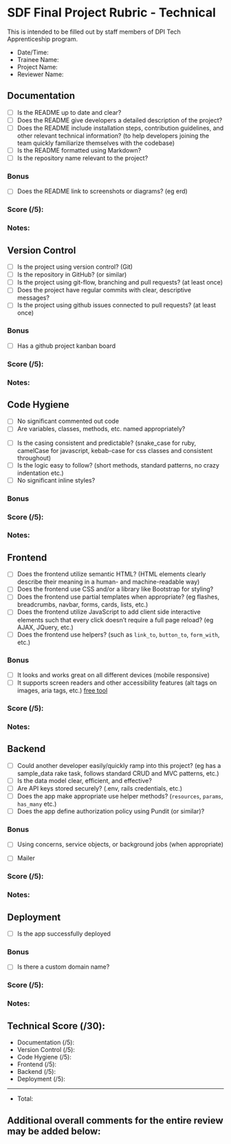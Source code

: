 # SDF Final Project Rubric - Technical
This is intended to be filled out by staff members of DPI Tech Apprenticeship program.

- Date/Time:
- Trainee Name:
- Project Name:
- Reviewer Name:

## Documentation
- [ ] Is the README up to date and clear?
- [ ] Does the README give developers a detailed description of the project?
- [ ] Does the README include installation steps, contribution guidelines, and other relevant technical information? (to help developers joining the team quickly familiarize themselves with the codebase)
- [ ] Is the README formatted using Markdown?
- [ ] Is the repository name relevant to the project?

### Bonus
- [ ] Does the README link to screenshots or diagrams? (eg erd)

### Score (/5):

### Notes:

## Version Control
- [ ] Is the project using version control? (Git)
- [ ] Is the repository in GitHub? (or similar)
- [ ] Is the project using git-flow, branching and pull requests? (at least once)
- [ ] Does the project have regular commits with clear, descriptive messages?
- [ ] Is the project using github issues connected to pull requests? (at least once)

### Bonus
- [ ] Has a github project kanban board

### Score (/5):

### Notes:

## Code Hygiene
- [ ] No significant commented out code
- [ ] Are variables, classes, methods, etc. named appropriately?
<!-- https://www.w3schools.com/js/js_conventions.asp -->
<!-- https://github.com/airbnb/javascript -->
<!-- https://ruby-style-guide.shopify.dev/ -->
<!-- https://google.github.io/styleguide/htmlcssguide.html -->
- [ ] Is the casing consistent and predictable? (snake_case for ruby, camelCase for javascript, kebab-case for css classes and consistent throughout)
- [ ] Is the logic easy to follow? (short methods, standard patterns, no crazy indentation etc.)
- [ ] No significant inline styles?

<!-- Logic should be in the right place -->
<!-- no script tags all over the place -->
<!-- no crazy indentation -->
<!-- runs without errors or weird console logs -->


### Bonus
<!-- TODO: think of some bonuses here -->


### Score (/5):

### Notes:

## Frontend
- [ ] Does the frontend utilize semantic HTML? (HTML elements clearly describe their meaning in a human- and machine-readable way)
- [ ] Does the frontend use CSS and/or a library like Bootstrap for styling?
- [ ] Does the frontend use partial templates when appropriate? (eg flashes, breadcrumbs, navbar, forms, cards, lists, etc.)
- [ ] Does the frontend utilize JavaScript to add client side interactive elements such that every click doesn’t require a full page reload? (eg AJAX, JQuery, etc.)
- [ ] Does the frontend use helpers? (such as `link_to`, `button_to`, `form_with`, etc.)

### Bonus
- [ ] It looks and works great on all different devices (mobile responsive)
- [ ] It supports screen readers and other accessibility features (alt tags on images, aria tags, etc.) [free tool](https://wave.webaim.org/)

<!-- TODO: more of the enrichment stuff -->

### Score (/5):

### Notes:

## Backend
- [ ] Could another developer easily/quickly ramp into this project? (eg has a sample_data rake task, follows standard CRUD and MVC patterns, etc.)
- [ ] Is the data model clear, efficient, and effective?
- [ ] Are API keys stored securely? (.env, rails credentials, etc.)
- [ ] Does the app make appropriate use helper methods?  (`resources`, `params`, `has_many` etc.)
- [ ] Does the app define authorization policy using Pundit (or similar)?

### Bonus
- [ ] Using concerns, service objects, or background jobs (when appropriate)
<!-- TODO: devise mailers, maybe have 'welcome mailer' (should this be in business?) -->
- [ ] Mailer

<!-- TODO: more of the enrichment stuff -->

### Score (/5):

### Notes:

## Deployment
- [ ] Is the app successfully deployed

### Bonus
- [ ] Is there a custom domain name?

### Score (/5):

### Notes:

## Technical Score (/30):
- Documentation (/5):
- Version Control (/5):
- Code Hygiene (/5):
- Frontend (/5):
- Backend (/5):
- Deployment (/5):
---
- Total: 

## Additional overall comments for the entire review may be added below:
```




```
